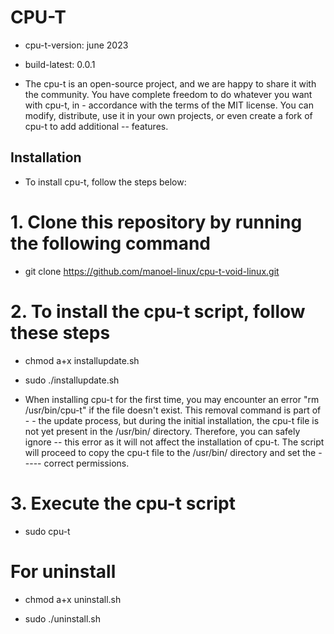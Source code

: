 # CPU-T

- cpu-t-version: june 2023

- build-latest: 0.0.1

- The cpu-t is an open-source project, and we are happy to share it with the community. You have complete freedom to do whatever you want with cpu-t, in - accordance with the terms of the MIT license. You can modify, distribute, use it in your own projects, or even create a fork of cpu-t to add additional -- features.

## Installation

- To install cpu-t, follow the steps below:

# 1. Clone this repository by running the following command

- git clone https://github.com/manoel-linux/cpu-t-void-linux.git

# 2. To install the cpu-t script, follow these steps

- chmod a+x installupdate.sh

- sudo ./installupdate.sh

- When installing cpu-t for the first time, you may encounter an error "rm /usr/bin/cpu-t" if the file doesn't exist. This removal command is part of - - the update process, but during the initial installation, the cpu-t file is not yet present in the /usr/bin/ directory. Therefore, you can safely ignore -- this error as it will not affect the installation of cpu-t. The script will proceed to copy the cpu-t file to the /usr/bin/ directory and set the ----- correct permissions.

# 3. Execute the cpu-t script

- sudo cpu-t

# For uninstall

- chmod a+x uninstall.sh

- sudo ./uninstall.sh
